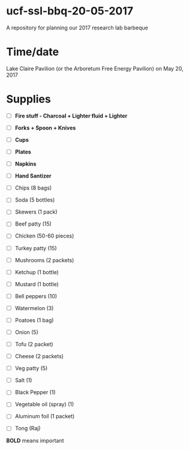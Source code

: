 # ucf-ssl-bbq-20-05-2017
A repository for planning our 2017 research lab barbeque

# Time/date
Lake Claire Pavilion (or the Arboretum Free Energy Pavilion) on May 20, 2017

# Supplies
- [ ] **Fire stuff - Charcoal + Lighter fluid + Lighter**
- [ ] **Forks + Spoon + Knives**
- [ ] **Cups**
- [ ] **Plates**
- [ ] **Napkins**
- [ ] **Hand Santizer**
- [ ] Chips (8 bags)
- [ ] Soda (5 bottles)
- [ ] Skewers (1 pack)
- [ ] Beef patty (15)
- [ ] Chicken (50-60 pieces)
- [ ] Turkey patty (15) 
- [ ] Mushrooms (2 packets)
- [ ] Ketchup (1 bottle)
- [ ] Mustard (1 bottle)
- [ ] Bell peppers (10)
- [ ] Watermelon (3)
- [ ] Poatoes (1 bag)
- [ ] Onion (5)
- [ ] Tofu (2 packet)
- [ ] Cheese (2 packets)
- [ ] Veg patty (5)
- [ ] Salt (1)
- [ ] Black Pepper (1)
- [ ] Vegetable oil (spray) (1) 
- [ ] Aluminum foil (1 packet)
- [ ] Tong (Raj)



**BOLD** means important
